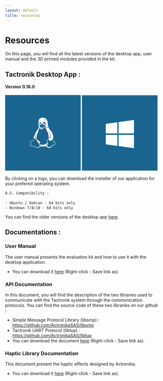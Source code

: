 ```yaml
---
layout: default
title: resources
---
```


# Resources

On this page, you will find all the latest versions of the desktop app, user manual and the 3D printed modules provided in the kit.

## Tactronik Desktop App :

#### Version 0.18.0

[<img src="/assets/images/logo_linux.png" style="width:49%"/>](https://github.com/ActronikaSAS/tactronik-demo-kit/releases/download/v0.18.0/desktop-demo-kit_0.18.0_amd64.deb)
[<img src="/assets/images/logo_w10.png" style="width:49%"/>](https://github.com/ActronikaSAS/tactronik-demo-kit/releases/download/v0.18.0/Tactronik.demo.kit.Setup.0.18.0.exe)

By clicking on a logo, you can download the installer of our application for your prefered operating system.

    O.S. Compatibility : 
    
    - Ubuntu / Debian - 64 bits only
    - Windows 7/8/10 - 64 bits only

You can find the older versions of the desktop app [here](/archives.html).

## Documentations :

### User Manual

The user manual presents the evaluation kit and how to use it with the desktop application.

- You can download it [here](/resources/documentations/user-manual/Tactronik-Evaluationkit-UserManual-v4.pdf) (Right-click - Save link as).

### API Documentation

In this document, you will find the description of the two libraries used to communicate with the Tactronik system through the communication protocols.
You can find the source code of these two libraries on our github : 
- Simple Message Protocol Library (libsmp) : <https://github.com/ActronikaSAS/libsmp>
- Tactronik UART Protocol (libtup) : <https://github.com/ActronikaSAS/libtup>
- You can download the document [here](/resources/documentations/api/Tactronik-API_Documentation-v2.0.pdf) (Right-click - Save link as).

### Haptic Library Documentation

This document present the haptic effects designed by Actronika.

- You can download it [here](/resources/documentations/library/Tactronik-Evaluationkit-HapticLibrary-v2.0.pdf) (Right-click - Save link as). 
